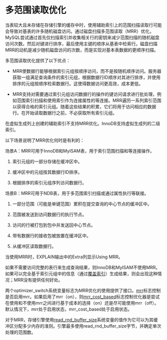 # 多范围读取优化

当表较大且未存储在存储引擎的缓存中时，使用辅助索引上的范围扫描读取行可能会导致对基表的许多随机磁盘访问。通过磁盘扫描多范围读取（MRR）优化，MySQL尝试通过首先仅扫描索引并收集相关行的密钥来减少范围扫描的随机磁盘访问次数。然后对键进行排序，最后使用主键的顺序从基表中检索行。磁盘扫描MRR的动机是减少随机磁盘访问的次数，而是实现对基本表数据的更顺序扫描。

多范围读取优化提供了以下优点：

- MRR使数据行能够根据索引元组按顺序访问，而不是按随机顺序访问。服务器获取一组满足查询条件的索引元组，根据数据行ID顺序对其进行排序，并使用排序的元组按顺序检索数据行。这使得数据访问更高效，成本更低。

- MRR支持对需要通过索引元组访问数据行的操作的键访问请求进行批处理，例如范围索引扫描和使用索引作为连接属性的等连接。MRR遍历一系列索引范围以获得合格的索引元组。随着这些结果的积累，它们将用于访问相应的数据行。在开始读取数据行之前，不必获取所有索引元组。

在虚拟生成列上创建的辅助索引不支持MRR优化。InnoDB支持虚拟生成列的二级索引。

以下场景说明了MRR优化何时是有利的：

场景A：MRR可用于InnoDB和MyISAM表，用于索引范围扫描和等连接操作。

1. 索引元组的一部分存储在缓冲区中。

2. 缓冲区中的元组按其数据行ID排序。

3. 根据排序的索引元组序列访问数据行。

场景B：MRR可用于NDB表，用于多范围索引扫描或通过属性执行等联接。

1. 一部分范围（可能是单键范围）累积在提交查询的中心节点的缓冲区中。

2. 范围被发送到访问数据行的执行节点。

3. 访问的行被打包到包中并发送回中心节点。

4. 带有数据行的接收包被放置在缓冲区中。

5. 从缓冲区读取数据行。

当使用MRR时，EXPLAIN输出中的Extra列显示Using MRR。

如果不需要访问完整的表行来生成查询结果，则InnoDB和MyISAM不使用MRR。如果可以完全基于索引元组中的信息（通过[覆盖索引](https://dev.mysql.com/doc/refman/8.0/en/glossary.html#glos_covering_index)）生成结果，则会出现这种情况；MRR没有提供任何好处。

两个optimizer_switch系统变量标志为MRR优化的使用提供了接口。[mrr](https://dev.mysql.com/doc/refman/8.0/en/switchable-optimizations.html#optflag_mrr)标志控制是否启用mrr。如果启用了mrr（on），则[mrr_cost_based](https://dev.mysql.com/doc/refman/8.0/en/switchable-optimizations.html#optflag_mrr-cost-based)标志控制优化器是尝试在使用和不使用mrr之间进行基于成本的选择（on）还是尽可能使用mrr（off）。默认情况下，mrr处于启用状态，mrr_cost_based处于启用状态。

对于MRR，存储引擎使用[read_rnd_buffer_size](https://dev.mysql.com/doc/refman/8.0/en/server-system-variables.html#sysvar_read_rnd_buffer_size)系统变量的值作为它可以为其缓冲区分配多少内存的准则。引擎最多使用read_rnd_buffer_size字节，并确定单次处理的范围数。
